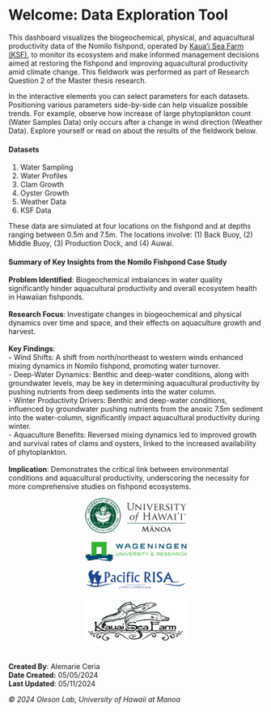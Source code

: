 # Welcome: Data Exploration Tool


This dashboard visualizes the biogeochemical, physical, and aquacultural
productivity data of the Nomilo fishpond, operated by [Kauaʻi Sea Farm
(KSF)](https://kauaiseafarm.com/), to monitor its ecosystem and make
informed management decisions aimed at restoring the fishpond and
improving aquacultural productivity amid climate change. This fieldwork
was performed as part of Research Question 2 of the Master thesis
research.

In the interactive elements you can select parameters for each datasets.
Positioning various parameters side-by-side can help visualize possible
trends. For example, observe how increase of large phytoplankton count
(Water Samples Data) only occurs after a change in wind direction
(Weather Data). Explore yourself or read on about the results of the
fieldwork below.

#### Datasets

1.  Water Sampling
2.  Water Profiles
3.  Clam Growth
4.  Oyster Growth
5.  Weather Data
6.  KSF Data

These data are simulated at four locations on the fishpond and at depths
ranging between 0.5m and 7.5m. The locations involve: (1) Back Buoy, (2)
Middle Buoy, (3) Production Dock, and (4) Auwai.

#### Summary of Key Insights from the Nomilo Fishpond Case Study

**Problem Identified**: Biogeochemical imbalances in water quality
significantly hinder aquacultural productivity and overall ecosystem
health in Hawaiian fishponds. <br><br> **Research Focus**: Investigate
changes in biogeochemical and physical dynamics over time and space, and
their effects on aquaculture growth and harvest. <br><br> **Key
Findings**: <br> - Wind Shifts: A shift from north/northeast to western
winds enhanced mixing dynamics in Nomilo fishpond, promoting water
turnover. <br> - Deep-Water Dynamics: Benthic and deep-water conditions,
along with groundwater levels, may be key in determining aquacultural
productivity by pushing nutrients from deep sediments into the water
column. <br> - Winter Productivity Drivers: Benthic and deep-water
conditions, influenced by groundwater pushing nutrients from the anoxic
7.5m sediment into the water-column, significantly impact aquacultural
productivity during winter. <br> - Aquaculture Benefits: Reversed mixing
dynamics led to improved growth and survival rates of clams and oysters,
linked to the increased availability of phytoplankton. <br><br>
**Implication**: Demonstrates the critical link between environmental
conditions and aquacultural productivity, underscoring the necessity for
more comprehensive studies on fishpond ecosystems.

<center>
<img src="www/logos/uhm-logo.png" alt="" align="center" width="200">
<br><br>
<img src="www/logos/wur-logo.png" alt="" align="center" width="200">
<br><br>
<img src="www/logos/pac-risa-logo.png" alt="" align="center" width="200">
<br><br>
<img src="www/logos/ksf-logo.png" alt="" align="center" width="200">
<br><br>
</center>

**Created By**: Alemarie Ceria <br> **Date Created:** 05/05/2024 <br>
**Last Updated**: 05/11/2024

*© 2024 Oleson Lab, University of Hawaii at Manoa*
